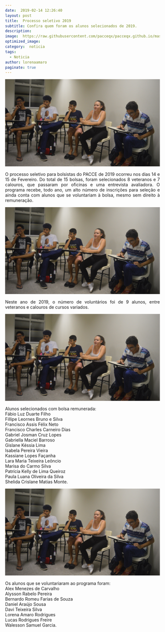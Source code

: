 ```yaml
---
date:  2019-02-14 12:26:40
layout: post
title:  Processo seletivo 2019
subtitle: Confira quem foram os alunos selecionados de 2019.
description: 
image:  https://raw.githubusercontent.com/pacceqx/pacceqx.github.io/master/assets/pic/2019-02-14/capa.png
optimized_image: 
category:  noticia
tags:
  - Noticia
author: lorenaamaro
paginate: true
---
```

![](https://raw.githubusercontent.com/pacceqx/pacceqx.github.io/master/assets/pic/2019-10-14/img1.png)


<p style = "text-align: justify">
O processo seletivo para bolsistas do PACCE de 2019 ocorreu nos dias 14 e 15 de Fevereiro. Do total de 15 bolsas, foram selecionados 8 veteranos e 7 calouros, que passaram por oficinas e uma entrevista avaliadora. O programa recebe, todo ano, um alto número de inscrições para seleção e ainda conta com alunos que se voluntariam à bolsa, mesmo sem direito à remuneração.
</p>

![](https://raw.githubusercontent.com/pacceqx/pacceqx.github.io/master/assets/pic/2019-10-14/img1.png)


<p style = "text-align: justify">
Neste ano de 2019, o número de voluntários foi de 9 alunos, entre veteranos e calouros de cursos variados.
</p>

![](https://raw.githubusercontent.com/pacceqx/pacceqx.github.io/master/assets/pic/2019-10-14/img1.png)


<p style = "text-align: justify">
Alunos selecionados com bolsa remunerada:<br>
Fábio Luz Duarte Filho <br>
Fillipe Leornes Bruno e Silva <br>
Francisco Assis Félix Neto <br>
Francisco Charles Carneiro Dias <br>
Gabriel Josman Cruz Lopes <br>
Gabriella Maciel Barroso <br>
Gislane Késsia Lima <br>
Isabela Pereira Vieira <br>
Kassiane Lopes Façanha <br>
Lara Maria Teixeira Leôncio <br>
Marisa do Carmo Silva <br>
Patrícia Kelly de Lima Queiroz <br>
Paula Luana Oliveira da Silva <br>
Shelida Crislane Matias Monte.
</p>

![](https://raw.githubusercontent.com/pacceqx/pacceqx.github.io/master/assets/pic/2019-10-14/img1.png)

<p>
Os alunos que se voluntariaram ao programa foram:<br>
Alex Menezes de Carvalho<br>
Alysson Rabelo Pereira <br>
Bernardo Romeu Farias de Souza <br>
Daniel Araújo Sousa <br>
Davi Teixeira Silva<br>
Lorena Amaro Rodrigues<br>
Lucas Rodrigues Freire <br>
Walesson Samuel Garcia.
</p>

